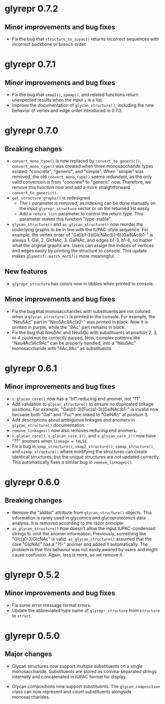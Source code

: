 # glyrepr 0.7.2

## Minor improvements and bug fixes

* Fix the bug that `structure_to_iupac()` returns incorrect sequences with incorrect backbone or branch order.

# glyrepr 0.7.1

## Minor improvements and bug fixes

* Fix the bug that `smap2()`, `spmap()`, and related functions return unexpected results when the input `y` is a list.
* Improve the documentation of `glycan_structure()`, including the new behavior of vertex and edge order introduced in 0.7.0.

# glyrepr 0.7.0

## Breaking changes

* `convert_mono_type()` is now replaced by `convert_to_generic()`. `convert_mono_type()` was created when three monosaccharide types existed: "concrete", "generic", and "simple". When "simple" was removed, the old `convert_mono_type()` seems redundant, as the only valid conversion is from "concrete" to "generic" now. Therefore, we remove this function now and add a more straightforward `convert_to_generic()`.
* `get_structure_graphs()` is redesigned.
  - The `i` parameter is removed, as indexing can be done manually on the input `glyrepr_structure` vector or on the returned list easily.
  - Add a `return_list` parameter to control the return type. This parameter makes this function "type-stable".
* `glycan_structure()` and `as_glycan_structure()` now reorder the underlying graphs to be in line with the IUPAC-style sequence. For example, the vertex order of "Gal(b1-3)[GlcNAc(b1-6)]GalNAc(b1-" is always 1. Gal, 2. GlcNAc, 3. GalNAc, and edges b1-3, b1-6, no matter what the original graphs are. Users can assign the indices of vertices and edges easily by printing the structure to console. This update makes `glymotif::match_motif()` more meaningful. 

## New features

* `glyrepr_structure` has colors now in tibbles when printed to console.

## Minor improvements and bug fixes

* Fix the bug that monosaccharides with substituents are not colored when a `glycan_structure()` is printed in the console. For example, the "Neu5Ac" part in "Neu5Ac9Ac(a2-" was printed in black. Now it is printed in purple, while the "9Ac" part remains in black.
* Fix the bug that Neu5Ac and Neu5Gc with substituents at position 2, 3, or 4 could not be correctly parsed. Now, complex patterns like "Neu4Ac5Ac9Ac" can be properly handled, into a "Neu5Ac" monosaccharide with "4Ac,9Ac" as substituents.

# glyrepr 0.6.1

## Minor improvements and bug fixes

* `n_glycan_core()` now has a "b1" reducing end anomer, not "?1".
* Add validation to `glycan_structure()` to ensure no duplicated linkage positions. For example, "Gal(b1-3)[Fuc(a1-3)]GalNAc(b1-" is invalid now becuase both "Gal" and "Fuc" are linked to "GalNAc" at position 3.
* Add descriptions about ambiguous linkages and anomers in `glycan_structure()` documentation.
* `remove_linkages()` now also removes reducing end anomers.
* `n_glycan_core()`, `o_glycan_core_1()`, and `o_glycan_core_2()` now have "??" anomers when `linkage = FALSE`.
* Fix a bug in `smap_structure()`, `smap2_structure()`, `spmap_structure()`, and `simap_structure()` where modifying the structures can create identical structures, but the unique structures are not updated correctly. This automatically fixes a similar bug in `remove_linkages()`.

# glyrepr 0.6.0

## Breaking changes

* Remove the "alditol" attribute from `glycan_structure()` objects. This information is rarely used in glycomics and glycoproteomics data analysis. It is removed according to the razor principle.
* `as_glycan_structure()` now doesn't allow the input IUPAC-condensed strings to omit the anomer information. Previously, something like "Glc(a1-3)GlcNAc" is valid. `as_glycan_structure()` assumed that the core "GlcNAc" has a "?1-" anomer and added it automatically. The problem is that this behavior was not easily awared by users and might cause confusion. Again, less is more, so we remove it.

# glyrepr 0.5.2

## Minor improvements and bug fixes

* Fix some error message format errors.
* Update the abbreviated type name of `glyrepr_structure` from `structure` to `struct`.

# glyrepr 0.5.0

## Major changes

* Glycan structures now support multiple substituents on a single monosaccharide.
  Substituents are stored as comma-separated strings internally and concatenated
  in IUPAC format for display.

* Glycan compositions now support substituents. The `glycan_composition` class
  can now represent and count substituents alongside monosaccharides.
